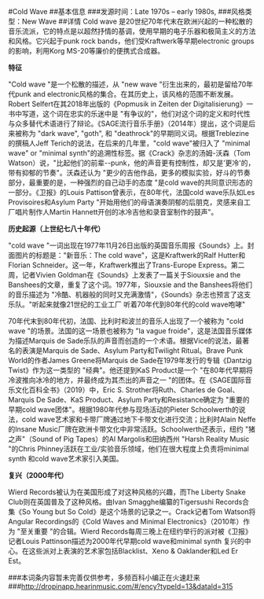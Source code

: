#Cold Wave
##基本信息
###发源时间：Late 1970s – early 1980s,
###风格类型：New Wave
##详情
Cold wave
是20世纪70年代末在欧洲兴起的一种松散的音乐流派，它的特点是以超然抒情的基调，使用早期的电子乐器和极简主义的方法和风格。它兴起于punk rock
bands，他们受Kraftwerk等早期electronic groups的影响，利用Korg MS-20等廉价的便携式合成器。



**特征**

"Cold wave "是一个松散的描述，从 "new wave "衍生出来的，最初是留给70年代punk and
electronic风格的集合。在其历史上，该风格的范围不断发展。Robert Selfert在其2018年出版的《Popmusik in Zeiten
der Digitalisierung》一书中写道，这个词在忠实的乐迷中是
"有争议的"，他们对这个词的定义和时代性与众多替代术语进行了辩论。《SAGE流行音乐手册》（2014年）提出，这个词是后来被称为 "dark wave",
"goth", 和 "deathrock"的早期同义词。根据Treblezine的撰稿人Jeff Terich的说法，在后来的几年里，"cold
wave"被归入了 "minimal wave" or "minimal synth"的追溯性标签。据《Crack》杂志的汤姆-沃森（Tom
Watson）说，"比起他们的前辈--punk，他的声音更有控制性，却又是'更冷'的，带有抑郁的节奏"。沃森还认为
"更少的吉他作品，更多的模拟实验，好斗的节奏部分，最重要的是，一种强烈的自己动手的态度 "是cold wave的共同意识形态的一部分。《卫报》的Louis
Pattison曾表示，在80年代，法国cold wave乐队如Les Provisoires和Asylum Party
"开始用他们的母语演奏阴郁的后朋克，灵感来自工厂唱片制作人Martin Hannett开创的冰冷吉他和录音室制作的鼓声"。

  
**历史起源（上世纪七八十年代）**

"cold wave "一词出现在1977年11月26日出版的英国音乐周报《Sounds》上。封面图片的标题是："新音乐：The cold
wave"，这是Kraftwerk的Ralf Hutter和Florian Schneider。这一年，Kraftwerk推出了Trans-Europe
Express。第二周，记者Vivien Goldman在《Sounds》上发表了一篇关于Siouxsie and the
Banshees的文章，重复了这个词。1977年，Siouxsie and the Banshees将他们的音乐描述为
"冷酷、机器般的同时又充满激情"，《Sounds》杂志也预言了这支乐队。"听起来就像21世纪的工业工厂 听着70年代到80年代的cold wave咆哮"

  
70年代末到80年代初，法国、比利时和波兰的音乐人出现了一个被称为 "cold wave "的场景。法国的这一场景也被称为 "la vague
froide"，这是法国音乐媒体为描述Marquis de Sade乐队的声音而创造的一个术语。根据Vice的说法，最著名的表演是Marquis de
Sade、Asylum Party和Twilight Ritual。Brave Punk World的作者James Greene将Marquis de
Sade在1979年发行的专辑《Dantzig Twist》作为这一类型的 "经典"。他还提到KaS Product是一个
"在80年代早期将冷波推向冰冷的地方，并最终成为其杰出的声音之一 "的团体。在《SAGE国际音乐文化百科全书》（2019）中，Eric S.
Strother将Ruth、Charles de Goal、Marquis De Sade、KaS Product、Asylum
Party和Resistance确定为 "重要的早期cold wave团体"。根据1980年代参与现场活动的Pieter
Schoolwerth的说法，cold wave艺术家和卡带厂牌通过地下卡带文化进行交流；比利时Alain Neffe的Insane
Music厂牌在欧洲卡带文化中非常活跃。Schoolwerth还表示，纽约 "猪之声"（Sound of Pig Tapes）的Al
Margolis和田纳西州 "Harsh Reality Music "的Chris
Phinney活跃在工业/实验音乐领域，他们在很大程度上负责将minimal synth 和cold wave艺术家引入美国。



**复兴（2000年代）**

Wierd Records被认为在美国形成了对这种风格的兴趣，而The Liberty Snake Club则在英国普及了这种风格。由Ivan
Smagghe编纂的Tigersushi Records合集《So Young but So Cold》是这个场景的记录之一。Crack记者Tom
Watson将Angular Recordings的《Cold Waves and Minimal Electronics》（2010年）作为 "至关重要
"的合辑。Wierd Records每周三晚上在纽约举行的派对被《卫报》记者Louis Pattinson描述为2000年代早期cold
wave和minimal synth 复兴的中心。在这些派对上表演的艺术家包括Blacklist、Xeno & Oaklander和Led Er Est。

###本词条内容暂未完善仅供参考，多频百科小编正在火速赶来
###http://dropinapp.hearinmusic.com/#/ency?typeId=13&dataId=315
